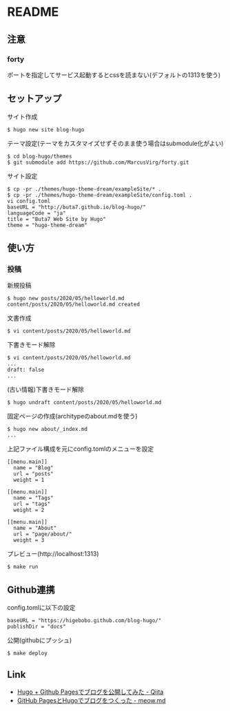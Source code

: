 # README

## 注意

### forty

ポートを指定してサービス起動するとcssを読まない(デフォルトの1313を使う)

## セットアップ

サイト作成

    $ hugo new site blog-hugo

テーマ設定(テーマをカスタマイズせずそのまま使う場合はsubmodule化がよい)

    $ cd blog-hugo/themes
    $ git submodule add https://github.com/MarcusVirg/forty.git

サイト設定

    $ cp -pr ./themes/hugo-theme-dream/exampleSite/* .
    $ cp -pr ./themes/hugo-theme-dream/exampleSite/config.toml .
    vi config.toml
    baseURL = "http://buta7.github.io/blog-hugo/"
    languageCode = "ja"
    title = "Buta7 Web Site by Hugo"
    theme = "hugo-theme-dream"

## 使い方

### 投稿

新規投稿

    $ hugo new posts/2020/05/helloworld.md
    content/posts/2020/05/helloworld.md created
    
文書作成

    $ vi content/posts/2020/05/helloworld.md
    
下書きモード解除

    $ vi content/posts/2020/05/helloworld.md
    ...
    draft: false
    ...
    
(古い情報)下書きモード解除

    $ hugo undraft content/posts/2020/05/helloworld.md

固定ページの作成(architypeのabout.mdを使う)

    $ hugo new about/_index.md
    ...
    
上記ファイル構成を元にconfig.tomlのメニューを設定

    [[menu.main]]
      name = "Blog"
      url = "posts"
      weight = 1
    
    [[menu.main]]
      name = "Tags"
      url = "tags"
      weight = 2
    
    [[menu.main]]
      name = "About"
      url = "page/about/"
      weight = 3

プレビュー(http://localhost:1313)

    $ make run

## Github連携

config.tomlに以下の設定

    baseURL = "https://higebobo.github.com/blog-hugo/"
    publishDir = "docs"

公開(githubにプッシュ)

    $ make deploy

## Link

* [Hugo \+ Github Pagesでブログを公開してみた \- Qiita](https://qiita.com/eichann/items/4fe61b8b9bbafcfbe847)
* [GitHub PagesとHugoでブログをつくった \- meow\.md](https://uzimihsr.github.io/post/2019-08-07-create-blog-1/)
